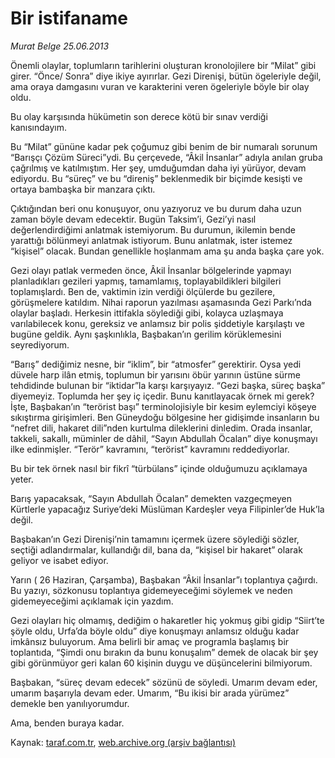 # Bir istifaname

*Murat Belge 25.06.2013*

<div class="yazi"><p>Önemli olaylar, toplumların tarihlerini oluşturan kronolojilere bir “Milat” gibi girer. “Önce/ Sonra” diye ikiye ayırırlar. Gezi Direnişi, bütün ögeleriyle değil, ama oraya damgasını vuran ve karakterini veren ögeleriyle böyle bir olay oldu.</p>
<p>Bu olay karşısında hükümetin son derece kötü bir sınav verdiği kanısındayım.</p>
<p>Bu “Milat” gününe kadar pek çoğumuz gibi benim de bir numaralı sorunum “Barışçı Çözüm Süreci”ydi. Bu çerçevede, “Âkil İnsanlar” adıyla anılan gruba çağrılmış ve katılmıştım. Her şey, umduğumdan daha iyi yürüyor, devam ediyordu. Bu “süreç” ve bu “direniş” beklenmedik bir biçimde kesişti ve ortaya bambaşka bir manzara çıktı.</p>
<p>Çıktığından beri onu konuşuyor, onu yazıyoruz ve bu durum daha uzun zaman böyle devam edecektir. Bugün Taksim’i, Gezi’yi nasıl değerlendirdiğimi anlatmak istemiyorum. Bu durumun, ikilemin bende yarattığı bölünmeyi anlatmak istiyorum. Bunu anlatmak, ister istemez “kişisel” olacak. Bundan genellikle hoşlanmam ama şu anda başka çare yok.</p>
<p>Gezi olayı patlak vermeden önce, Âkil İnsanlar bölgelerinde yapmayı planladıkları gezileri yapmış, tamamlamış, toplayabildikleri bilgileri toplamışlardı. Ben de, vaktimin izin verdiği ölçülerde bu gezilere, görüşmelere katıldım. Nihai raporun yazılması aşamasında Gezi Parkı’nda olaylar başladı. Herkesin ittifakla söylediği gibi, kolayca uzlaşmaya varılabilecek konu, gereksiz ve anlamsız bir polis şiddetiyle karşılaştı ve bugüne geldik. Aynı şaşkınlıkla, Başbakan’ın gerilim körüklemesini seyrediyorum.</p>
<p>“Barış” dediğimiz nesne, bir “iklim”, bir “atmosfer” gerektirir. Oysa yedi düvele harp ilân etmiş, toplumun bir yarısını öbür yarının üstüne sürme tehdidinde bulunan bir “iktidar”la karşı karşıyayız. “Gezi başka, süreç başka” diyemeyiz. Toplumda her şey iç içedir. Bunu kanıtlayacak örnek mi gerek? İşte, Başbakan’ın “terörist başı” terminolojisiyle bir kesim eylemciyi köşeye sıkıştırma girişimleri. Ben Güneydoğu bölgesine her gidişimde insanların bu “nefret dili, hakaret dili”nden kurtulma dileklerini dinledim. Orada insanlar, takkeli, sakallı, müminler de dâhil, “Sayın Abdullah Öcalan” diye konuşmayı ilke edinmişler. “Terör” kavramını, “terörist” kavramını reddediyorlar.</p>
<p>Bu bir tek örnek nasıl bir fikrî “türbülans” içinde olduğumuzu açıklamaya yeter.</p>
<p>Barış yapacaksak, “Sayın Abdullah Öcalan” demekten vazgeçmeyen Kürtlerle yapacağız  Suriye’deki Müslüman Kardeşler veya Filipinler’de Huk’la değil.</p>
<p>Başbakan’ın Gezi Direnişi’nin tamamını içermek üzere söylediği sözler, seçtiği adlandırmalar, kullandığı dil, bana da, “kişisel bir hakaret” olarak geliyor ve isabet ediyor.</p>
<p>Yarın ( 26 Haziran, Çarşamba), Başbakan “Âkil İnsanlar”ı toplantıya çağırdı. Bu yazıyı, sözkonusu toplantıya gidemeyeceğimi söylemek ve neden gidemeyeceğimi açıklamak için yazdım.</p>
<p>Gezi olayları hiç olmamış, dediğim o hakaretler hiç yokmuş gibi gidip “Siirt’te şöyle oldu, Urfa’da böyle oldu” diye konuşmayı anlamsız olduğu kadar imkânsız buluyorum. Ama belirli bir amaç ve programla başlamış bir toplantıda, “Şimdi onu bırakın da bunu konuşalım” demek de olacak bir şey gibi görünmüyor  geri kalan 60 kişinin duygu ve düşüncelerini bilmiyorum.</p>
<p>Başbakan, “süreç devam edecek” sözünü de söyledi. Umarım devam eder, umarım başarıyla devam eder. Umarım, “Bu ikisi bir arada yürümez” demekle ben yanılıyorumdur.</p>
<p>Ama, benden buraya kadar.</p>
</div>

Kaynak: [taraf.com.tr](http://www.taraf.com.tr/murat-belge/makale-bir-istifaname.htm), [web.archive.org (arşiv bağlantısı)](http://web.archive.org/web/20130625213044/http://www.taraf.com.tr/murat-belge/makale-bir-istifaname.htm)
